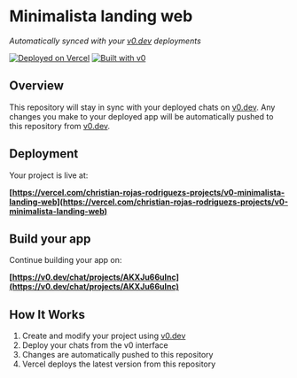 # Minimalista landing web

*Automatically synced with your [v0.dev](https://v0.dev) deployments*

[![Deployed on Vercel](https://img.shields.io/badge/Deployed%20on-Vercel-black?style=for-the-badge&logo=vercel)](https://vercel.com/christian-rojas-rodriguezs-projects/v0-minimalista-landing-web)
[![Built with v0](https://img.shields.io/badge/Built%20with-v0.dev-black?style=for-the-badge)](https://v0.dev/chat/projects/AKXJu66uInc)

## Overview

This repository will stay in sync with your deployed chats on [v0.dev](https://v0.dev).
Any changes you make to your deployed app will be automatically pushed to this repository from [v0.dev](https://v0.dev).

## Deployment

Your project is live at:

**[https://vercel.com/christian-rojas-rodriguezs-projects/v0-minimalista-landing-web](https://vercel.com/christian-rojas-rodriguezs-projects/v0-minimalista-landing-web)**

## Build your app

Continue building your app on:

**[https://v0.dev/chat/projects/AKXJu66uInc](https://v0.dev/chat/projects/AKXJu66uInc)**

## How It Works

1. Create and modify your project using [v0.dev](https://v0.dev)
2. Deploy your chats from the v0 interface
3. Changes are automatically pushed to this repository
4. Vercel deploys the latest version from this repository
